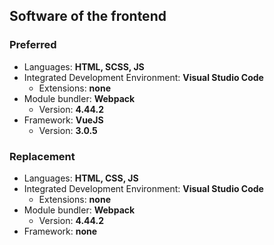 ## Software of the frontend
### Preferred
- Languages: **HTML, SCSS, JS**
- Integrated Development Environment: **Visual Studio Code**
  - Extensions: **none**
- Module bundler: **Webpack**
  - Version: **4.44.2**
- Framework: **VueJS**
  - Version: **3.0.5**

### Replacement
- Languages: **HTML, CSS, JS**
- Integrated Development Environment: **Visual Studio Code**
  - Extensions: **none**
- Module bundler: **Webpack**
  - Version: **4.44.2**
- Framework: **none**